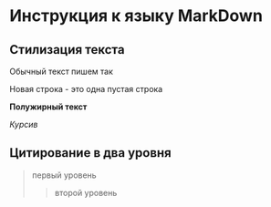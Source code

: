 # Инструкция к языку MarkDown

## Стилизация текста
Обычный текст пишем так

Новая строка - это одна пустая строка

**Полужирный текст**

*Курсив*

## Цитирование  в два уровня
> первый уровень
>> второй уровень